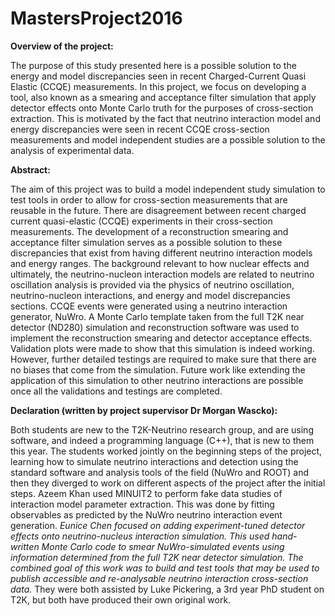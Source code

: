 # MastersProject2016

**Overview of the project:**

The purpose of this study presented here is a possible solution to the energy and model discrepancies seen in recent Charged-Current Quasi Elastic (CCQE) measurements. In this project, we focus on developing a tool, also known as a smearing and acceptance filter simulation that apply detector effects onto Monte Carlo truth for the purposes of cross-section extraction. This is motivated by the fact that neutrino interaction model and energy discrepancies were seen in recent CCQE cross-section measurements and model independent studies are a possible solution to the analysis of experimental data.

**Abstract:**

The aim of this project was to build a model independent study simulation to test tools in order to allow for cross-section measurements that are reusable in the future. There are disagreement between recent charged current quasi-elastic (CCQE) experiments in their cross-section measurements. The development of a reconstruction smearing and acceptance filter simulation serves as a possible solution to these discrepancies that exist from having different neutrino interaction models and energy ranges. The background relevant to how nuclear effects and ultimately, the neutrino-nucleon interaction models are related to neutrino oscillation analysis is provided via the physics of neutrino oscillation, neutrino-nucleon interactions, and energy and model discrepancies sections. CCQE events were generated using a neutrino interaction generator, NuWro. A Monte Carlo template taken from the full T2K near detector (ND280) simulation and reconstruction software was used to implement the reconstruction smearing and detector acceptance effects. Validation plots were made to show that this simulation is indeed working. However, further detailed testings are required to make sure that there are no biases that come from the simulation. Future work like extending the application of this simulation to other neutrino interactions are possible once all the validations and testings are completed.

**Declaration (written by project supervisor Dr Morgan Wascko):**

Both students are new to the T2K-Neutrino research group, and are using software, and indeed a programming language (C++), that is new to them this year.  The students worked jointly on the beginning steps of the project, learning how to simulate neutrino interactions and detection using the standard software and analysis tools of the field (NuWro and ROOT) and then they diverged to work on different aspects of the project after the initial steps. Azeem Khan used MINUIT2 to perform fake data studies of interaction model parameter extraction. This was done by fitting observables as predicted by the NuWro neutrino interaction event generation. *Eunice Chen focused on adding experiment-tuned detector effects onto neutrino-nucleus interaction simulation. This used hand-written Monte Carlo code to smear NuWro-simulated events using information determined from the full T2K near detector simulation. The combined goal of this work was to build and test tools that may be used to publish accessible and re-analysable neutrino interaction cross-section data.* They were both assisted by Luke Pickering, a 3rd year PhD student on T2K, but both have produced their own original work.

